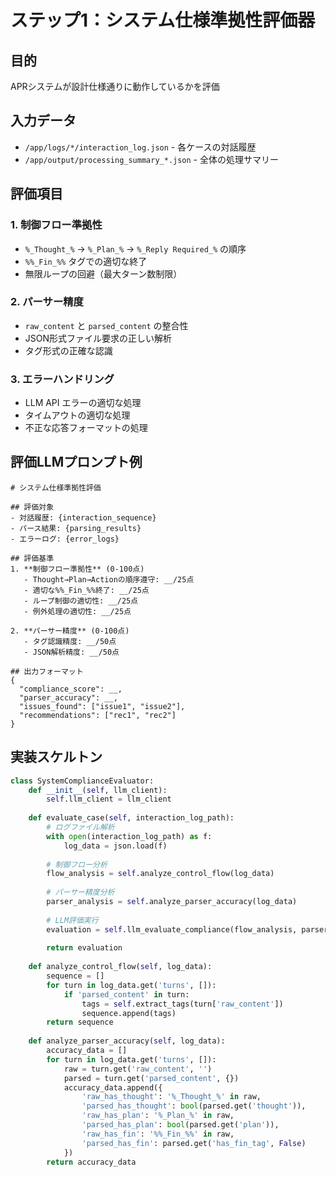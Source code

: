 # ステップ1：システム仕様準拠性評価器

## 目的
APRシステムが設計仕様通りに動作しているかを評価

## 入力データ
- `/app/logs/*/interaction_log.json` - 各ケースの対話履歴
- `/app/output/processing_summary_*.json` - 全体の処理サマリー

## 評価項目

### 1. 制御フロー準拠性
- `%_Thought_%` → `%_Plan_%` → `%_Reply Required_%` の順序
- `%%_Fin_%%` タグでの適切な終了
- 無限ループの回避（最大ターン数制限）

### 2. パーサー精度
- `raw_content` と `parsed_content` の整合性
- JSON形式ファイル要求の正しい解析
- タグ形式の正確な認識

### 3. エラーハンドリング
- LLM API エラーの適切な処理
- タイムアウトの適切な処理
- 不正な応答フォーマットの処理

## 評価LLMプロンプト例

```
# システム仕様準拠性評価

## 評価対象
- 対話履歴: {interaction_sequence}
- パース結果: {parsing_results}
- エラーログ: {error_logs}

## 評価基準
1. **制御フロー準拠性** (0-100点)
   - Thought→Plan→Actionの順序遵守: __/25点
   - 適切な%%_Fin_%%終了: __/25点
   - ループ制御の適切性: __/25点
   - 例外処理の適切性: __/25点

2. **パーサー精度** (0-100点)
   - タグ認識精度: __/50点
   - JSON解析精度: __/50点

## 出力フォーマット
{
  "compliance_score": __,
  "parser_accuracy": __,
  "issues_found": ["issue1", "issue2"],
  "recommendations": ["rec1", "rec2"]
}
```

## 実装スケルトン

```python
class SystemComplianceEvaluator:
    def __init__(self, llm_client):
        self.llm_client = llm_client
        
    def evaluate_case(self, interaction_log_path):
        # ログファイル解析
        with open(interaction_log_path) as f:
            log_data = json.load(f)
        
        # 制御フロー分析
        flow_analysis = self.analyze_control_flow(log_data)
        
        # パーサー精度分析
        parser_analysis = self.analyze_parser_accuracy(log_data)
        
        # LLM評価実行
        evaluation = self.llm_evaluate_compliance(flow_analysis, parser_analysis)
        
        return evaluation
        
    def analyze_control_flow(self, log_data):
        sequence = []
        for turn in log_data.get('turns', []):
            if 'parsed_content' in turn:
                tags = self.extract_tags(turn['raw_content'])
                sequence.append(tags)
        return sequence
        
    def analyze_parser_accuracy(self, log_data):
        accuracy_data = []
        for turn in log_data.get('turns', []):
            raw = turn.get('raw_content', '')
            parsed = turn.get('parsed_content', {})
            accuracy_data.append({
                'raw_has_thought': '%_Thought_%' in raw,
                'parsed_has_thought': bool(parsed.get('thought')),
                'raw_has_plan': '%_Plan_%' in raw,
                'parsed_has_plan': bool(parsed.get('plan')),
                'raw_has_fin': '%%_Fin_%%' in raw,
                'parsed_has_fin': parsed.get('has_fin_tag', False)
            })
        return accuracy_data
```

